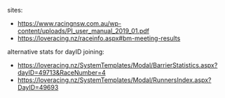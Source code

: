 sites:
- https://www.racingnsw.com.au/wp-content/uploads/PI_user_manual_2019_01.pdf
- https://loveracing.nz/raceinfo.aspx#bm-meeting-results



alternative stats for dayID joining:
- https://loveracing.nz/SystemTemplates/Modal/BarrierStatistics.aspx?dayID=49713&RaceNumber=4
- https://loveracing.nz/SystemTemplates/Modal/RunnersIndex.aspx?DayID=49693

